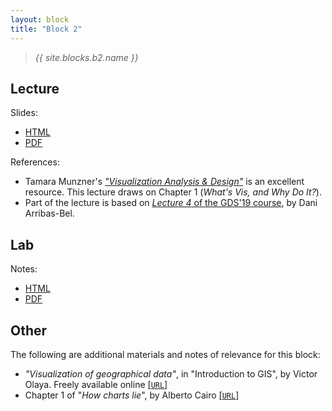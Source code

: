 ```yaml
---
layout: block
title: "Block 2"
---
```


> *{{ site.blocks.b2.name }}*

## Lecture

Slides:

- [HTML](../../slidedecks/lecture_06.html)
- [PDF](../../slidedecks/lecture_06.pdf)

References:

- Tamara Munzner's [*"Visualization Analysis & Design"*](https://www.cs.ubc.ca/~tmm/vadbook/) is an excellent resource. This lecture draws on Chapter 1 (*What's Vis, and Why Do It?*).
- Part of the lecture is based on [*Lecture 4* of the GDS'19 course](http://darribas.org/gds19/notes/Class_04.html), by Dani Arribas-Bel.

## Lab

Notes:

- [HTML](../../labs/lab_06)
- [PDF](../../labs/lab_06.pdf)

## Other

The following are additional materials and notes of relevance for this block:

- *"Visualization of geographical data"*, in "Introduction to GIS", by Victor
  Olaya. Freely available online [[`URL`]](https://volaya.github.io/gis-book/en/Visualization.html)
- Chapter 1 of "*How charts lie*", by Alberto Cairo [[`URL`]](https://drive.google.com/file/d/1MCR2EEUci2psQmtOiExRdusf0vzMUBdp/view)

